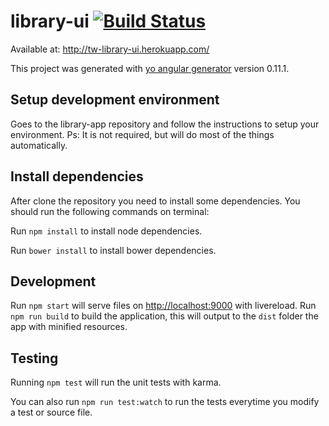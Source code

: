 # library-ui [![Build Status](https://snap-ci.com/tw-library/library-ui/branch/master/build_image)](https://snap-ci.com/tw-library/library-ui/branch/master)

Available at: http://tw-library-ui.herokuapp.com/

This project was generated with [yo angular generator](https://github.com/yeoman/generator-angular)
version 0.11.1.

## Setup development environment

Goes to the library-app repository and follow the instructions to setup your environment.
Ps: It is not required, but will do most of the things automatically.

## Install dependencies

After clone the repository you need to install some dependencies. You should run the following commands on terminal:

Run `npm install` to install node dependencies.

Run `bower install` to install bower dependencies.

## Development

Run `npm start` will serve files on [http://localhost:9000](http://localhost:9000) with livereload.
Run `npm run build` to build the application, this will output to the `dist` folder the app with minified resources.


## Testing

Running `npm test` will run the unit tests with karma.

You can also run `npm run test:watch` to run the tests everytime you modify a test or source file.
